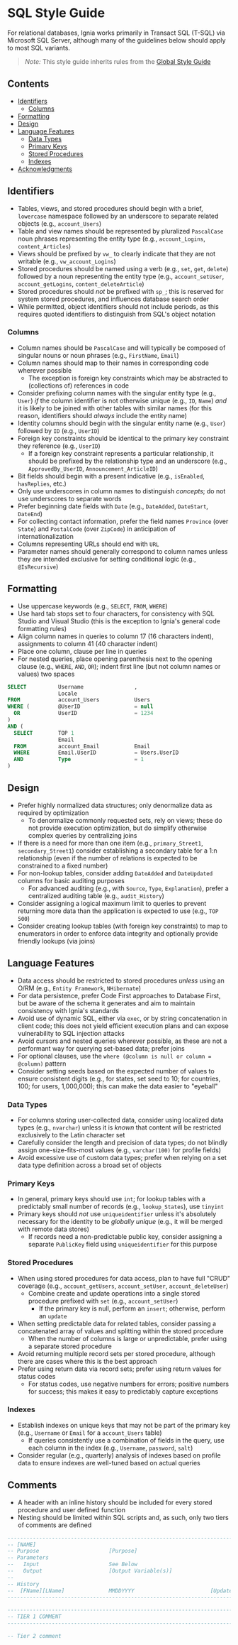 # SQL Style Guide

For relational databases, Ignia works primarily in Transact SQL (T-SQL) via Microsoft SQL Server, although many of the guidelines below should apply to most SQL variants.

> *Note:* This style guide inherits rules from the [Global Style Guide](../../README.md)

## Contents
- [Identifiers](#identifiers)
  - [Columns](#columns)
- [Formatting](#formatting)
- [Design](#design)
- [Language Features](#language-features)
  - [Data Types](#data-types)
  - [Primary Keys](#primary-keys)
  - [Stored Procedures](#stored-procedures)
  - [Indexes](#indexes)
- [Acknowledgments](#acknowledgments)

## Identifiers
- Tables, views, and stored procedures should begin with a brief, `lowercase` namespace followed by an underscore to separate related objects (e.g., `account_Users`)
- Table and view names should be represented by pluralized `PascalCase` noun phrases representing the entity type (e.g., `account_Logins`, `content_Articles`)
- Views should be prefixed by `vw_` to clearly indicate that they are not writable (e.g., `vw_account_Logins`)
- Stored procedures should be named using a verb (e.g., `set`, `get`, `delete`) followed by a noun representing the entity type (e.g., `account_setUser`, `account_getLogins`, `content_deleteArticle`)
- Stored procedures should *not* be prefixed with `sp_`; this is reserved for system stored procedures, and influences database search order
- While permitted, object identifiers should not include periods, as this requires quoted identifiers to distinguish from SQL's object notation

### Columns
- Column names should be `PascalCase` and will typically be composed of singular nouns or noun phrases (e.g., `FirstName`, `Email`)
- Column names should map to their names in corresponding code wherever possible
  - The exception is foreign key constraints which may be abstracted to (collections of) references in code
- Consider prefixing column names with the singular entity type (e.g., `User`) *if* the column identifier is not otherwise unique (e.g., `ID`, `Name`) *and* it is likely to be joined with other tables with similar names (for this reason, identifiers should *always* include the entity name)
- Identity columns should begin with the singular entity name (e.g., `User`) followed by `ID` (e.g., `UserID`)
- Foreign key constraints should be identical to the primary key constraint they reference (e.g., `UserID`)
  - If a foreign key constraint represents a particular relationship, it should be prefixed by the relationship type and an underscore (e.g., `ApprovedBy_UserID`, `Announcement_ArticleID`)
- Bit fields should begin with a present indicative (e.g., `isEnabled`, `hasReplies`, etc.)
- Only use underscores in column names to distinguish *concepts*; do not use underscores to separate words
- Prefer beginning date fields with `Date` (e.g., `DateAdded`, `DateStart`, `DateEnd`)
- For collecting contact information, prefer the field names `Province` (over `State`) and `PostalCode` (over `ZipCode`) in anticipation of internationalization
- Columns representing URLs should end with `URL`
- Parameter names should generally correspond to column names unless they are intended exclusive for setting conditional logic (e.g., `@IsRecursive`)

## Formatting
- Use uppercase keywords (e.g., `SELECT`, `FROM`, `WHERE`)
- Use hard tab stops set to four characters, for consistency with SQL Studio and Visual Studio (this is the exception to Ignia's general code formatting rules)
- Align column names in queries to column 17 (16 characters indent), assignments to column 41 (40 character indent)
- Place one column, clause per line in queries
- For nested queries, place opening parenthesis next to the opening clause (e.g., `WHERE`, `AND`, `OR`); indent first line (but not column names or values) two spaces

```sql
SELECT          Username                ,
                Locale
FROM            account_Users           Users
WHERE (         @UserID                 = null
  OR            UserID                  = 1234
)
AND (
  SELECT        TOP 1
                Email
  FROM          account_Email           Email
  WHERE         Email.UserID            = Users.UserID
  AND           Type                    = 1
)
```

## Design
- Prefer highly normalized data structures; only denormalize data as required by optimization
  - To denormalize commonly requested sets, rely on views; these do not provide execution optimization, but do simplify otherwise complex queries by centralizing joins
- If there is a need for more than one item (e.g., `primary_Street1`, `secondary_Street1`) consider establishing a secondary table for a 1:n relationship (even if the number of relations is expected to be constrained to a fixed number)
- For non-lookup tables, consider adding `DateAdded` and `DateUpdated` columns for basic auditing purposes
  - For advanced auditing (e.g., with `Source`, `Type`, `Explanation`), prefer a centralized auditing table (e.g., `audit_History`)
- Consider assigning a logical maximum limit to queries to prevent returning more data than the application is expected to use (e.g., `TOP 500`)
- Consider creating lookup tables (with foreign key constraints) to map to enumerators in order to enforce data integrity and optionally provide friendly lookups (via joins)

## Language Features
- Data access should be restricted to stored procedures *unless* using an O/RM (e.g., `Entity Framework`, `NHibernate`)
- For data persistence, prefer Code First approaches to Database First, but be aware of the schema it generates and aim to maintain consistency with Ignia's standards
- Avoid use of dynamic SQL, either via `exec`, or by string concatenation in client code; this does not yield efficient execution plans and can expose vulnerability to SQL injection attacks
- Avoid cursors and nested queries wherever possible, as these are not a performant way for querying set-based data; prefer joins
- For optional clauses, use the `where (@column is null or column = @column)` pattern
- Consider setting seeds based on the expected number of values to ensure consistent digits (e.g., for states, set seed to 10; for countries, 100; for users, 1,000,000); this can make the data easier to "eyeball"

### Data Types
- For columns storing user-collected data, consider using localized data types (e.g., `nvarchar`) unless it is *known* that content will be restricted exclusively to the Latin character set
- Carefully consider the length and precision of data types; do not blindly assign one-size-fits-most values (e.g., `varchar(100)` for profile fields)
- Avoid excessive use of custom data types; prefer when relying on a set data type definition across a broad set of objects

### Primary Keys
- In general, primary keys should use `int`; for lookup tables with a predictably small number of records (e.g., `lookup_States`), use `tinyint`
- Primary keys should *not* use `uniqueidentifier` unless it's absolutely necessary for the identity to be *globally unique* (e.g., it will be merged with remote data stores)
  - If records need a non-predictable public key, consider assigning a separate `PublicKey` field using `uniqueidentifier` for this purpose

### Stored Procedures
- When using stored procedures for data access, plan to have full "CRUD" coverage (e.g., `account_getUsers`, `account_setUser`, `account_deleteUser`)
  - Combine create and update operations into a single stored procedure prefixed with `set` (e.g., `account_setUser`)
    - If the primary key is null, perform an `insert`; otherwise, perform an `update`
- When setting predictable data for related tables, consider passing a concatenated array of values and splitting within the stored procedure
  - When the number of columns is large or unpredictable, prefer using a separate stored procedure
- Avoid returning multiple record sets per stored procedure, although there are cases where this is the best approach
- Prefer using return data via record sets; prefer using return values for status codes
  - For status codes, use negative numbers for errors; positive numbers for success; this makes it easy to predictably capture exceptions

### Indexes
- Establish indexes on unique keys that may not be part of the primary key (e.g., `Username` or `Email` for a `account_Users` table)
  - If queries consistently use a combination of fields in the query, use each column in the index (e.g., `Username`, `password`, `salt`)
- Consider regular (e.g., quarterly) analysis of indexes based on profile data to ensure indexes are well-tuned based on actual queries

## Comments
- A header with an inline history should be included for every stored procedure and user defined function
- Nesting should be limited within SQL scripts and, as such, only two tiers of comments are defined


```sql
--------------------------------------------------------------------------------------------------------------------------------
-- [NAME]
-- Purpose                      [Purpose]
-- Parameters
--   Input                      See Below
--   Output                     [Output Variable(s)]
--
-- History
--  [FName][LName]              MMDDYYYY                        [Update Description]
--------------------------------------------------------------------------------------------------------------------------------

--------------------------------------------------------------------------------------------------------------------------------
-- TIER 1 COMMENT
--------------------------------------------------------------------------------------------------------------------------------

-- Tier 2 comment

```

<!--
## Acknowledgments
-->